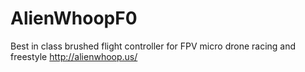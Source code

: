 # AlienWhoopF0
Best in class brushed flight controller for FPV micro drone racing and freestyle http://alienwhoop.us/
